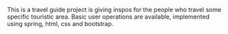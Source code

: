 This is a travel guide project is giving inspos for the people who travel some specific touristic area. Basic user operations are available, implemented using spring, html, css and bootstrap.
